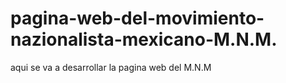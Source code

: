 # pagina-web-del-movimiento-nazionalista-mexicano-M.N.M.
aqui se va a desarrollar la pagina web del M.N.M
